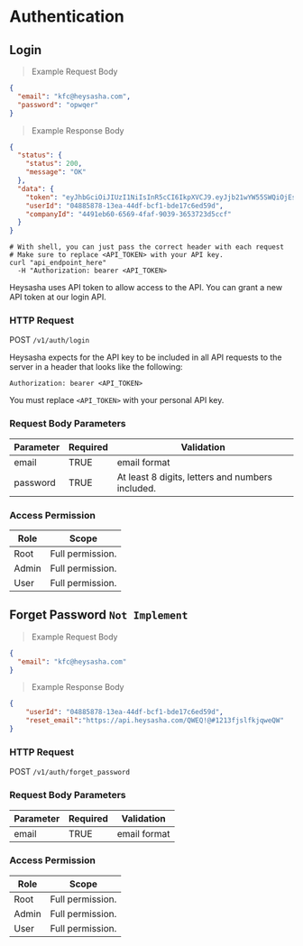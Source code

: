 # Authentication
## Login

> Example Request Body

```json
{
  "email": "kfc@heysasha.com",
  "password": "opwqer"
}
```

> Example Response Body

```json
{
  "status": {
    "status": 200,
    "message": "OK"
  },
  "data": {
    "token": "eyJhbGciOiJIUzI1NiIsInR5cCI6IkpXVCJ9.eyJjb21wYW55SWQiOjEsInVzZXJJZCI6MSwidXNlclJvbGUiOiJyb290IiwiaWF0IjoxNTU5NTU0NjUwLCJleHAiOjE1NTk1NjU0NTB9.hioKNZnAstYk8QRHJf-djiwK7kjr6Pjn8isc9W7_eyM",
    "userId": "04885878-13ea-44df-bcf1-bde17c6ed59d",
    "companyId": "4491eb60-6569-4faf-9039-3653723d5ccf"
  }
}
```

```shell
# With shell, you can just pass the correct header with each request
# Make sure to replace <API_TOKEN> with your API key.
curl "api_endpoint_here"
  -H "Authorization: bearer <API_TOKEN>
```

<!-- ```javascript
const kittn = require('kittn');

let api = kittn.authorize('meowmeowmeow');
``` -->

Heysasha uses API token to allow access to the API. You can grant a new API token at our login API.

### HTTP Request
<span class="method-post">POST</span> `/v1/auth/login`


Heysasha expects for the API key to be included in all API requests to the server in a header that looks like the following:

`Authorization: bearer <API_TOKEN>`

<aside class="notice">
You must replace <code>&lt;API_TOKEN&gt;</code> with your personal API key.
</aside>

### Request Body Parameters
Parameter | Required | Validation
--------- | ----------- | -----------
email | TRUE | email format
password | TRUE | At least 8 digits, letters and numbers included.

### Access Permission
Role | Scope
---- | ----- 
Root | Full permission.
Admin | Full permission.
User  | Full permission.

## Forget Password `Not Implement`
> Example Request Body

```json
{
  "email": "kfc@heysasha.com"
}
```

> Example Response Body

```json
{
    "userId": "04885878-13ea-44df-bcf1-bde17c6ed59d",
    "reset_email":"https://api.heysasha.com/QWEQ!@#1213fjslfkjqweQW"
}
```

### HTTP Request
<span class="method-post">POST</span> `/v1/auth/forget_password`

### Request Body Parameters
Parameter | Required | Validation
--------- | ----------- | -----------
email | TRUE | email format

### Access Permission
Role | Scope
---- | ----- 
Root | Full permission.
Admin | Full permission.
User  | Full permission.

